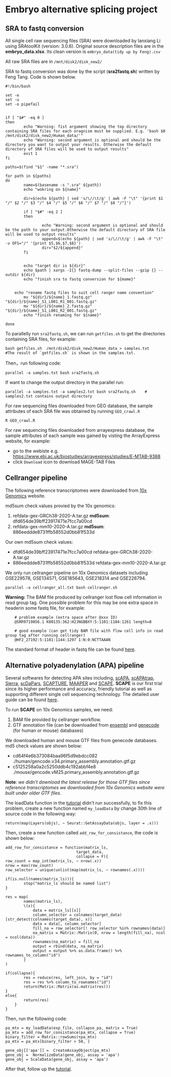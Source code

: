 # Embryo alternative splicing project


## SRA to fastq conversion

All single cell raw sequencing files (SRA) were downloaded by lanxiang Li using SRAtoolKit (version: 3.0.6). Original source description files are in the **embryo_data.xlsx**. Its clean version is `embryo_data(tidy up by Feng).csv`

All raw SRA files are in `/mnt/disk2/disk_new2/`

SRA to fastq conversion was done by the script (**sra2fastq.sh**) written by Feng Tang. Code is shown below. 

	#!/bin/bash

	set -e
	set -u
	set -o pipefail


	if [ "$#" -eq 0 ]
	then
        	echo "Warning: fist argument showing the top directory containing SRA files for each oragnism must be supplied. E.g. 'bash $0 /mnt/disk2/disk_new2/Human_data/'"
        	echo "Warning: second argument is optional and should be the directory you want to output your results. Otherwise the default directory of SRA files will be used to output results"
        	exit 1
	fi

	paths=$(find "$1" -name "*.sra")

	for path in ${paths}
	do
        	name=$(basename -s ".sra" ${path})
        	echo "wokring on ${name}"

        	dir=$(echo ${path} | sed 's/\//\t/g' | awk -F "\t" '{print $1 "/" $2 "/" $3 "/" $4 "/" $5 "/" $6 "/" $7 "/" $8 "/"}')

        	if [ "$#" -eq 2 ]
        	then

                	echo "Warning: second argument is optional and should be the path to your output.Otherwise the default directory of SRA file will be used to output results"
                	append=$(echo ${path} | sed 's/\//\t/g' | awk -F "\t" -v OFS="/" '{print $5,$6,$7,$8}')
                	dir="$2/${append}"
        	fi


        	echo "target dir is ${dir}"
        	echo $path | xargs -I{} fastq-dump --split-files --gzip {} --outdir ${dir}
        	echo "finish sra to fastq conversion for ${mame}"

		
		echo "rename fastq files to suit cell ranger name convention"
        	mv "${dir}/${name}_1.fastq.gz" "${dir}/${name}_S1_L001_R1_001.fastq.gz"
        	mv "${dir}/${name}_2.fastq.gz" "${dir}/${name}_S1_L001_R2_001.fastq.gz"
        	echo "finish renaming for ${name}"

	done


To parallelly run `sra2fastq.sh`, we can run `getfiles.sh` to get the directories containing SRA files, for example:
	
	bash getfiles.sh  /mnt/disk2/disk_new2/Human_data > samples.txt     #The result of `getfiles.sh` is shown in the samples.txt. 

Then，run following code:
	
	parallel -a samples.txt bash sra2fastq.sh

If want to change the output directory in the parallel run:
	
	parallel -a samples.txt -a samples2.txt bash sra2fastq.sh    # samples2.txt contains output directory


For raw sequencing files downloaded from GEO database, the sample attributes of each SRA file was obtained by running `GEO_crawl.R`

	R GEO_crawl.R

For raw sequencing files downloaded from arrayexpress database, the sample attributes of each sample was gained by visting the ArrayExpress website, for example:

- go to the webiste e.g. https://www.ebi.ac.uk/biostudies/arrayexpress/studies/E-MTAB-9388
- click `Download` icon to download  MAGE-TAB Files 


## Cellranger pipeline

The following reference transcriptomes were downloaded from [10x Genomics](https://www.10xgenomics.com/support/software/cell-ranger/downloads#reference-downloads) website. 

md5sum check values provied by the 10x genomics:
1. refdata-gex-GRCh38-2020-A.tar.gz      **md5sum**: dfd654de39bff23917471e7fcc7a00cd
2. refdata-gex-mm10-2020-A.tar.gz        **md5sum**: 886eeddde8731ffb58552d0bb81f533d 		

Our own md5sum check values:
- dfd654de39bff23917471e7fcc7a00cd       refdata-gex-GRCh38-2020-A.tar.gz
- 886eeddde8731ffb58552d0bb81f533d       refdata-gex-mm10-2020-A.tar.gz

We only run cellranger pipeline on 10x Genomics datasets including GSE229578, GSE134571, GSE185643, GSE218314 and GSE226794.

	parallel -a cellranger_all.txt bash cellranger.sh

**Warning:** The BAM file produced by cellranger lost flow cell information in read group tag. One possible problem for this may be one extra space in headerin some fastq file, for example:

        # problem example (extra space after @xxx ID)
        @SRR9719056.1 K00135:362:H2JNGBBXY:5:1101:1184:1261 length=8

        # good example (can get tidy BAM file with flow cell info in read group tag after running cellranger)
        @HF2_27192:5:1101:1144:1297 1:N:0:NCTTAAAN

The standard format of header in fastq file can be found [here](https://zhuanlan.zhihu.com/p/158694643).

## Alternative polyadenylation (APA) pipeline

Several softwares for detecting APA sites including, [scAPA](https://pubmed.ncbi.nlm.nih.gov/31501864/), [scAPAtrap](https://pubmed.ncbi.nlm.nih.gov/33142319/), [Sierra](https://pubmed.ncbi.nlm.nih.gov/32641141/), [scDaPars](https://pubmed.ncbi.nlm.nih.gov/34035046/), [SCAPTURE](https://pubmed.ncbi.nlm.nih.gov/34376223/), [MAAPER](https://pubmed.ncbi.nlm.nih.gov/34376236/) and [SCAPE](https://www.ncbi.nlm.nih.gov/pmc/articles/PMC9226526/). **SCAPE** is our first trial since its higher performance and accuracy, friendly tutorial as well as supporting different single cell sequencing technology. The detailed user guide can be found [here](https://github.com/LuChenLab/SCAPE/tree/main).

To run **SCAPE** on 10x Genomics samples, we need:

1. BAM file provided by cellranger workflow.
2. GTF annotation file (can be downloaded from [ensembl](https://www.ensembl.org/info/data/ftp/index.html?redirect=no) and [genecode](https://www.gencodegenes.org/) (for human or mouse) databases)


We downloaded human and mouse GTF files from genecode databases. md5 check values are shown below:

- cd64f4e6b373084baa96f5d9ebdcc082  ./human/gencode.v34.primary_assembly.annotation.gtf.gz
- c5125258a0a2c5250ddb4c192abbf4e8  ./mouse/gencode.vM25.primary_assembly.annotation.gtf.gz

**Note**: *we didn't download the latest release for those GTF files since reference transcriptomes we downloaded from 10x Genomics website were built under older GTF files*.  
	
The loadData function in the [tutorial](https://github.com/LuChenLab/SCAPE/wiki/Differential-APA-analysis-(Mouse-brain-vs-bone-marrow,-R)) didn't run successfully, to fix this problem, create a new function named `my_loadData` by change 30th line of source code in the following way:

	return(map(Layers(objs), ~ Seurat::GetAssayData(objs, layer = .x)))
	 
Then, create a new function called `add_row_for_consistance`, the code is shown below:

	add_row_for_consistance = function(matrix_ls,
                                   target_data,
                                   collapse = F){
	row_count = map_int(matrix_ls, ~ nrow(.x))
	nrow = max(row_count)
  	row_selector = unique(unlist(map(matrix_ls, ~ rownames(.x)))) 
  
  	if(is.null(names(matrix_ls))){
    		stop("matrix_ls should be named list")
  	}
  
  	res = map(
    		names(matrix_ls),
    		\(x){
      			data = matrix_ls[[x]]
      			column_selector = colnames(target_data)[str_detect(colnames(target_data), x)]
      			data = data[, column_selector]
      			fill_na = row_selector[! row_selector %in% rownames(data)]
      			na_matrix = Matrix::Matrix(0, nrow = length(fill_na), ncol = ncol(data))
      			rownames(na_matrix) = fill_na
      			output = rbind(data, na_matrix)
      			output = output %>% as.data.frame() %>% rownames_to_column("id")
    		}
 	)
  
  	if(collapse){
    		res = reduce(res, left_join, by = "id")
    		res = res %>% column_to_rownames("id")
    		return(Matrix::Matrix(as.matrix(res)))
 	}
  	else{
    		return(res)
  		}
	} 

Then, run the following code:

	pa_mtx = my_loadData(exp_file, collapse_pa, matrix = True)
	pa_mtx = add_row_for_consistance(pa_mtx, collapse = True)
	binary_filter = Matrix::rowSums(+pa_mtx)
	pa_mtx = pa_mtx[binary_filter > 50, ]

	gene_obj[['apa']] =  CreateAssayObject(pa_mtx)
	gene_obj =  NormalizeData(gene_obj, assay = 'apa')
	gene_obj = ScaleData(gene_obj, assay = 'apa')
	
After that, follow up the [tutorial](https://github.com/LuChenLab/SCAPE/wiki/Differential-APA-analysis-(Mouse-brain-vs-bone-marrow,-R)).



